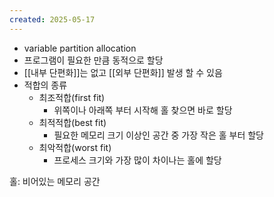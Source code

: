 ```yaml
---
created: 2025-05-17
---
```

- variable partition allocation
- 프로그램이 필요한 만큼 동적으로 할당
- [[내부 단편화]]는 없고 [[외부 단편화]] 발생 할 수 있음
- 적합의 종류
	- 최조적합(first fit)
		- 위쪽이나 아래쪽 부터 시작해 홀 찾으면 바로 할당
	- 최적적합(best fit)
		- 필요한 메모리 크기 이상인 공간 중 가장 작은 홀 부터 할당
	- 최악적합(worst fit)
		- 프로세스 크기와 가장 많이 차이나는 홀에 할당

홀: 비어있는 메모리 공간